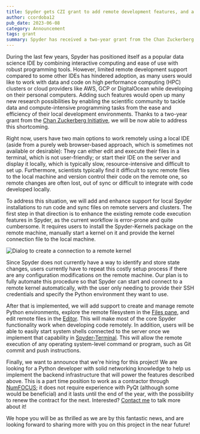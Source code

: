 ```yaml
---
title: Spyder gets CZI grant to add remote development features, and a new job opening!
author: ccordoba12
pub_date: 2023-06-08
category: Announcement
tags: grant
summary: Spyder has received a two-year grant from the Chan Zuckerberg Initiative to add remote development capabilities to our beloved IDE. This means you'll be able to easily take advantage of the vast resources offered by HPC clusters or the cloud to execute your code, while working from the comfort of your personal computer. And if you're interested in helping us implement that, we may have just the job opportunity for you!
---
```


During the last few years, Spyder has positioned itself as a popular data science IDE by combining interactive computing and ease of use with robust programming tools.
However, limited remote development support compared to some other IDEs has hindered adoption, as many users would like to work with data and code on high performance computing (HPC) clusters or cloud providers like AWS, GCP or DigitalOcean while developing on their personal computers. Adding such features would open up many new research possibilities by enabling the scientific community to tackle data and compute-intensive programming tasks from the ease and efficiency of their local development environments. Thanks to a two-year grant from the [Chan Zuckerberg Initiative](https://chanzuckerberg.com/), we will be now able to address this shortcoming.

Right now, users have two main options to work remotely using a local IDE (aside from a purely web browser-based approach, which is sometimes not available or desirable):
They can either edit and execute their files in a terminal, which is not user-friendly; or start their IDE on the server and display it locally, which is typically slow, resource-intensive and difficult to set up. Furthermore, scientists typically find it difficult to sync remote files to the local machine and version control their code on the remote one, so remote changes are often lost, out of sync or difficult to integrate with code developed locally.

To address this situation, we will add and enhance support for local Spyder installations to run code and sync files on remote servers and clusters.
The first step in that direction is to enhance the existing remote code execution features in Spyder, as the current workflow is error-prone and quite cumbersome.
It requires users to install the Spyder-Kernels package on the remote machine, manually start a kernel on it and provide the kernel connection file to the local machine.

![Dialog to create a connection to a remote kernel](/assets/media/remote-kernel-connection.png)

Since Spyder does not currently have a way to identify and store state changes, users currently have to repeat this costly setup process if there are any configuration modifications on the remote machine. Our plan is to fully automate this procedure so that Spyder can start and connect to a remote kernel automatically, with the user only needing to provide their SSH credentials and specify the Python environment they want to use.

After that is implemented, we will add support to create and manage remote Python environments, explore the remote filesystem in the [Files pane](https://docs.spyder-ide.org/current/panes/fileexplorer.html), and edit remote files in the [Editor](https://docs.spyder-ide.org/current/panes/editor.html). This will make most of the core Spyder functionality work when developing code remotely. In addition, users will be able to easily start system shells connected to the server once we implement that capability in [Spyder-Terminal](https://github.com/spyder-ide/spyder-terminal). This will allow the remote execution of any operating system-level command or program, such as Git commit and push instructions.

Finally, we want to announce that we're hiring for this project! We are looking for a Python developer with solid networking knowledge to help us implement the backend infrastructure that will power the features described above. This is a part time position to work as a contractor through [NumFOCUS](https://numfocus.org/); it does not require experience with PyQt (although some would be beneficial) and it lasts until the end of the year, with the possibility to renew the contract for the next. Interested? [Contact me](mailto:ccordoba12@gmail.com) to talk more about it!

We hope you will be as thrilled as we are by this fantastic news, and are looking forward to sharing more with you on this project in the near future!
